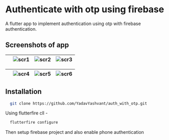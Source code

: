 # Authenticate with otp using firebase

A flutter app to implement authentication using otp with firebase authentication.

## Screenshots of app

|  | ![scr1](https://github.com/YadavYashvant/auth_with_otp/assets/113130559/b2e3645b-d085-4b4c-8b15-35acd236a37c) | ![scr2](https://github.com/YadavYashvant/auth_with_otp/assets/113130559/58d004a3-bba7-481a-bd1d-1b383b20d7fa) | ![scr3](https://github.com/YadavYashvant/auth_with_otp/assets/113130559/ddeabae6-8b67-4647-8216-34290c357baf) |
|-------------------------------------------------------|-------------------------------------------------------|-------------------------------------------------------|-------------------------------------------------------|

| |![scr4](https://github.com/YadavYashvant/auth_with_otp/assets/113130559/c8f6f562-a5ff-4cca-8f6b-a332db4833fc) | ![scr5](https://github.com/YadavYashvant/auth_with_otp/assets/113130559/2e351f9d-fde7-4def-811c-127c9d5cc0a9) | ![scr6](https://github.com/YadavYashvant/auth_with_otp/assets/113130559/98f17b73-c58c-4b38-97c0-fa8bd4a2a5bd)
|-------------------------------------------------------|-------------------------------------------------------|-------------------------------------------------------|-------------------------------------------------------|

## Installation

```bash
  git clone https://github.com/YadavYashvant/auth_with_otp.git
```
Using flutterfire cll - 

```bash
  flutterfire configure
```

Then setup firebase project and also enable phone authentication
    
